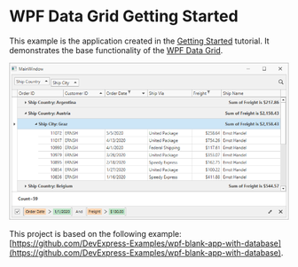 # WPF Data Grid Getting Started

This example is the application created in the [Getting Started](https://docs.devexpress.com/WPF/5863/controls-and-libraries/data-grid/getting-started) tutorial. It demonstrates the base functionality of the [WPF Data Grid](https://docs.devexpress.com/WPF/6084/controls-and-libraries/data-grid).

![](/images/dxgridgetstarted.png) 

This project is based on the following example: [https://github.com/DevExpress-Examples/wpf-blank-app-with-database](https://github.com/DevExpress-Examples/wpf-blank-app-with-database).
